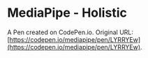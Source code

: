 # MediaPipe - Holistic

A Pen created on CodePen.io. Original URL: [https://codepen.io/mediapipe/pen/LYRRYEw](https://codepen.io/mediapipe/pen/LYRRYEw).

